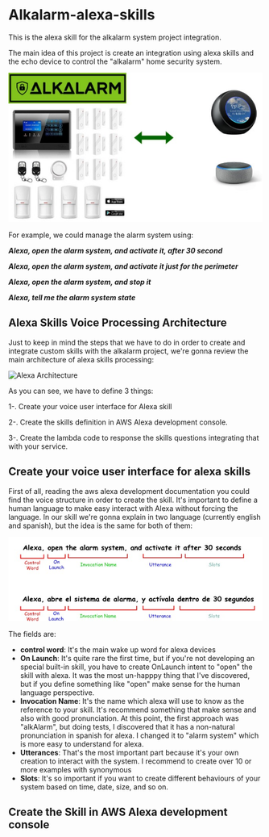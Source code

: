 # Alkalarm-alexa-skills

This is the alexa skill for the alkalarm system project integration.

The main idea of this project is create an integration using alexa skills and the echo device
to control the "alkalarm" home security system.

![Alarm System ](./images/schema.jpg)


For example, we could manage the alarm system using:

_**Alexa, open the alarm system, and activate it, after 30 second**_

_**Alexa, open the alarm system, and activate it just for the perimeter**_

_**Alexa, open the alarm system, and stop it**_

_**Alexa, tell me the alarm system state**_



## Alexa Skills Voice Processing Architecture

Just to keep in mind the steps that we have to do in order to create and integrate custom skills with the alkalarm
project, we're gonna review the main architecture of alexa skills processing:

![Alexa Architecture](https://cdn-images-1.medium.com/max/1600/1*2K8S9Zjh2ZQVyRE3gBHK-A.jpeg)

As you can see, we have to define 3 things:

1-. Create your voice user interface for Alexa skill

2-. Create the skills definition in AWS Alexa development console.

3-. Create the lambda code to response the skills questions integrating that with your service.


## Create your voice user interface for alexa skills

First of all, reading the aws alexa development documentation you could find the voice structure in order to create the skill.
It's important to define a human language to make easy interact with Alexa without forcing the language.
In our skill we're gonna explain in two language (currently english and spanish), but the idea is the same for both of them:

![Voice schema](./images/voice-schema.jpg)

The fields are:
 * **control word**: It's the main wake up word for alexa devices
 * **On Launch**: It's quite rare the first time, but if you're not developing an special built-in skill, you have to create OnLaunch 
 intent to "open" the skill with alexa. It was the most un-happpy thing that I've discovered, but if you define something like "open" make sense for the human language perspective.
 * **Invocation Name**: It's the name which alexa will use to know as the reference to your skill. It's recommend something that make sense and also with good pronunciation.
 At this point, the first approach was "alkAlarm", but doing tests, I discovered that it has a non-natural pronunciation in spanish for alexa. I changed it to "alarm system" which is more easy to understand for alexa.
 * **Utterances**: That's the most important part because it's your own creation to interact with the system. I recommend to create over 10 or more examples with synonymous 
 * **Slots**: It's so important if you want to create different behaviours of your system based on time, date, size, and so on.

## Create the Skill in AWS Alexa development console

